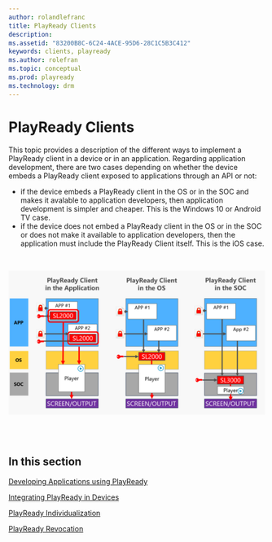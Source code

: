```yaml
---
author: rolandlefranc
title: PlayReady Clients
description:
ms.assetid: "83200B8C-6C24-4ACE-95D6-28C1C5B3C412"
keywords: clients, playready
ms.author: rolefran
ms.topic: conceptual
ms.prod: playready
ms.technology: drm
---
```



# PlayReady Clients
This topic provides a description of the different ways to implement a PlayReady client in a device or in an application. Regarding application development, there are two cases depending on whether the device embeds a PlayReady client exposed to applications through an API or not:
- if the device embeds a PlayReady client in the OS or in the SOC and makes it avalable to application developers, then application development is simpler and cheaper. This is the Windows 10 or Android TV case.
- if the device does not embed a PlayReady client in the OS or in the SOC or does not make it available to application developers, then the application must include the PlayReady Client itself. This is the iOS case.

<br/>

![PlayReady Client Options on devices](../images/client_level_app_os_soc.png)

<br/>
<br/>

## In this section

[Developing Applications using PlayReady](developing-applications.md)

[Integrating PlayReady in Devices](integrating-in-devices.md)

[PlayReady Individualization](individualization.md) 

[PlayReady Revocation](revocation.md) 
